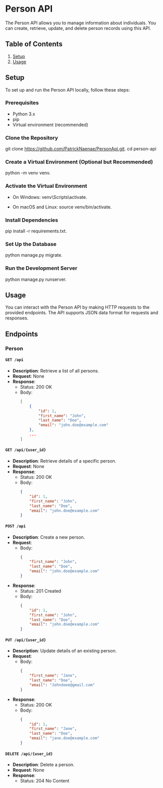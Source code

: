 # Person API

The Person API allows you to manage information about individuals. You can create, retrieve, update, and delete person records using this API.

## Table of Contents

1. [Setup](#setup)
2. [Usage](#usage)

## Setup
To set up and run the Person API locally, follow these steps:

### Prerequisites
- Python 3.x
- pip
- Virtual environment (recommended)

### Clone the Repository
git clone https://github.com/PatrickNaenae/PersonApi.git.
cd person-api

### Create a Virtual Environment (Optional but Recommended)
python -m venv venv.

### Activate the Virtual Environment
- On Windows:
venv\Scripts\activate.

- On macOS and Linux:
source venv/bin/activate.

### Install Dependencies
pip install -r requirements.txt.

### Set Up the Database
python manage.py migrate.

### Run the Development Server
python manage.py runserver.

## Usage
You can interact with the Person API by making HTTP requests to the provided endpoints. The API supports JSON data format for requests and responses.


## Endpoints

### Person

#### `GET /api`

- **Description**: Retrieve a list of all persons.
- **Request**: None
- **Response**:
  - Status: 200 OK
  - Body:
    ```json
    [
        {
            "id": 1,
            "first_name": "John",
            "last_name": "Doe",
            "email": "john.doe@example.com"
        },
        ...
    ]
    ```

#### `GET /api/{user_id}`

- **Description**: Retrieve details of a specific person.
- **Request**: None
- **Response**:
  - Status: 200 OK
  - Body:
    ```json
    {
        "id": 1,
        "first_name": "John",
        "last_name": "Doe",
        "email": "john.doe@example.com"
    }
    ```

#### `POST /api`

- **Description**: Create a new person.
- **Request**:
  - Body:
    ```json
    {
        "first_name": "John",
        "last_name": "Doe",
        "email": "john.doe@example.com"
    }
    ```
- **Response**:
  - Status: 201 Created
  - Body:
    ```json
    {
        "id": 1,
        "first_name": "John",
        "last_name": "Doe",
        "email": "john.doe@example.com"
    }
    ```

#### `PUT /api/{user_id}`

- **Description**: Update details of an existing person.
- **Request**:
  - Body:
    ```json
    {
        "first_name": "Jane",
        "last_name": "Doe",
        "email": "Johndoee@gmail.com"
    }
    ```
- **Response**:
  - Status: 200 OK
  - Body:
    ```json
    {
        "id": 1,
        "first_name": "Jane",
        "last_name": "Doe",
        "email": "jane.doe@example.com"
    }
    ```

#### `DELETE /api/{user_id}`

- **Description**: Delete a person.
- **Request**: None
- **Response**:
  - Status: 204 No Content